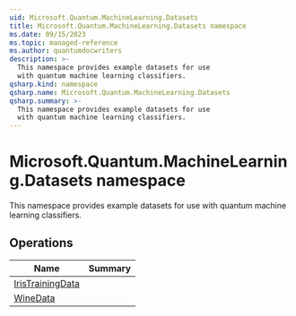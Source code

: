 ```yaml
---
uid: Microsoft.Quantum.MachineLearning.Datasets
title: Microsoft.Quantum.MachineLearning.Datasets namespace
ms.date: 09/15/2023
ms.topic: managed-reference
ms.author: quantumdocwriters
description: >-
  This namespace provides example datasets for use
  with quantum machine learning classifiers.
qsharp.kind: namespace
qsharp.name: Microsoft.Quantum.MachineLearning.Datasets
qsharp.summary: >-
  This namespace provides example datasets for use
  with quantum machine learning classifiers.
---
```


# Microsoft.Quantum.MachineLearning.Datasets namespace

This namespace provides example datasets for use
with quantum machine learning classifiers.


<!-- summaries -->

## Operations

| Name | Summary |
|------|---------|
|[IrisTrainingData](xref:Microsoft.Quantum.MachineLearning.Datasets.IrisTrainingData) | |
|[WineData](xref:Microsoft.Quantum.MachineLearning.Datasets.WineData) | |


<!-- /summaries -->
